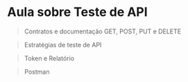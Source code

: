 # Aula sobre Teste de API

> Contratos e documentação
GET, POST, PUT e DELETE

> Estratégias de teste de API

> Token e Relatório

> Postman
